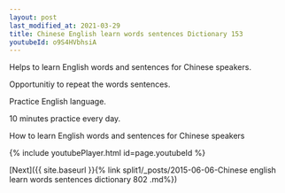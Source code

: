 ```yaml
---
layout: post
last_modified_at: 2021-03-29
title: Chinese English learn words sentences Dictionary 153 
youtubeId: o9S4HVbhsiA
---
```

 
 
Helps to learn English words and sentences for Chinese speakers.

Opportunitiy to repeat the words sentences. 

Practice English language. 
 
10 minutes practice every day. 
 
How to learn English words and sentences for Chinese speakers 
 
{% include youtubePlayer.html id=page.youtubeId %}
 
 
[Next]({{ site.baseurl }}{% link  split1/_posts/2015-06-06-Chinese english learn words sentences dictionary 802 .md%})
 
